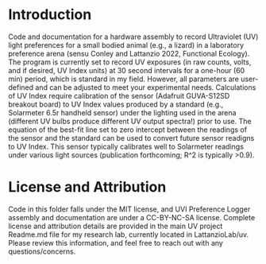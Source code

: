 # Introduction
Code and documentation for a hardware assembly to record Ultraviolet (UV) light preferences for a small bodied animal (e.g., a lizard) in a laboratory preference arena (sensu Conley and Lattanzio 2022, Functional Ecology). The program is currently set to record UV exposures (in raw counts, volts, and if desired, UV Index units) at 30 second intervals for a one-hour (60 min) period, which is standard in my field. However, all parameters are user-defined and can be adjusted to meet your experimental needs. Calculations of UV Index require calibration of the sensor (Adafruit GUVA-S12SD breakout board) to UV Index values produced by a standard (e.g., Solarmeter 6.5r handheld sensor) under the lighting used in the arena (different UV bulbs produce different UV output spectra!) prior to use. The equation of the best-fit line set to zero intercept between the readings of the sensor and the standard can be used to convert future sensor readigns to UV Index. This sensor typically calibrates well to Solarmeter readings under various light sources (publication forthcoming; R^2 is typically >0.9). 

# License and Attribution
Code in this folder falls under the MIT license, and UVI Preference Logger assembly and documentation are under a CC-BY-NC-SA license. Complete license and attribution details are provided in the main UV project Readme.md file for my research lab, currently located in LattanzioLab/uv. Please review this information, and feel free to reach out with any questions/concerns. 
